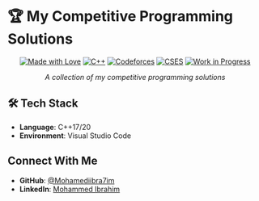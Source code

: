 # 🏆 My Competitive Programming Solutions

<div align="center">

[![Made with Love](https://img.shields.io/badge/Made%20with-%E2%9D%A4%EF%B8%8F-blueviolet )](https://github.com/Mohamediibra7im )
[![C++](https://img.shields.io/badge/programming_language-C++-blue)](https://www.w3schools.com/cpp/)
[![Codeforces](https://img.shields.io/badge/Codeforces-%23FF4B4B.svg?style=flat&logo=codeforces&logoColor=white)](https://www.codeforces.com/)
[![CSES](https://img.shields.io/badge/CSES-%2300599C.svg?style=flat&logo=cses&logoColor=white)](https://cses.fi/)
[![Work in Progress](https://img.shields.io/badge/status-work%20in%20progress-brightgreen )](https://github.com/Mohamediibra7im/cp-templates )

_A collection of my competitive programming solutions_

</div>

## 🛠️ Tech Stack

- **Language**: C++17/20
- **Environment**: Visual Studio Code

## Connect With Me

- **GitHub**: [@Mohamediibra7im](https://github.com/Mohamediibra7im)
- **LinkedIn**: [Mohammed Ibrahim](https://www.linkedin.com/in/mohammed-ibra7im)

